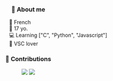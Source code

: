 <div align="center">
  <h3>👋 About me</h3>
</div>

<p style="margin-left: 200px;">
  🌳 French<br>
  🎂 17 yo.<br>
  💻 Learning ["C", "Python", "Javascript"]<br>  
  🖤 VSC lover
</p>

<div align="center">
  <h3>🍇 Contributions</h3>
</div>

<p align="center">
    <tr>
      <td style="width: 50%;">
        <img src="https://github-readme-stats.vercel.app/api/?username=Stitch-seagull&title_color=4F8CC9&text_color=9f9f9f&show_icons=true&bg_color=00000000&hide_border=true&icon_color=4F8CC9&hide_title=true&count_private=true" />
      </td>
      <td style= width: 50%;">
        <img src="https://github-readme-stats.vercel.app/api/top-langs/?username=Stitch-seagull&title_color=4F8CC9&text_color=9f9f9f&show_icons=true&bg_color=00000000&hide_border=true&icon_color=4F8CC9&hide_title=true&count_private=true" />
      </td>
    </tr>
</p>
